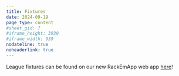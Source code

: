 ```yaml
---
title: Fixtures
date: 2024-09-19
page_type: content
#sheet_gid: 7
#iframe_height: 3930
#iframe_width: 939
nodateline: true
noheaderlink: true
---
```

League fixtures can be found on our new RackEmApp web app [here](https://app.londoncitypool.com)!
